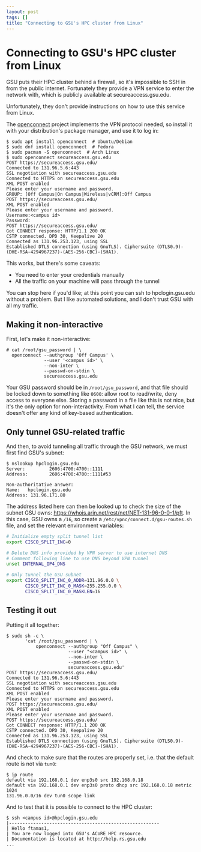 ```yaml
---
layout: post
tags: []
title: "Connecting to GSU's HPC cluster from Linux"
---
```


# Connecting to GSU's HPC cluster from Linux

GSU puts their HPC cluster behind a firewall, so it's impossible to SSH in from
the public internet. Fortunately they provide a VPN service to enter the
network with, which is publicly available at secureaccess.gsu.edu.

Unfortunately, they don't provide instructions on how to use this service from
Linux.

The [openconnect][] project implements the VPN protocol needed, so install it
with your distribution's package manager, and use it to log in:

[openconnect]: http://www.infradead.org/openconnect/index.html

```console
$ sudo apt install openconnect  # Ubuntu/Debian
$ sudo dnf install openconnect  # Fedora
$ sudo pacman -S openconnect  # Arch Linux
$ sudo openconnect secureaccess.gsu.edu
POST https://secureaccess.gsu.edu/
Connected to 131.96.5.6:443
SSL negotiation with secureaccess.gsu.edu
Connected to HTTPS on secureaccess.gsu.edu
XML POST enabled
Please enter your username and password.
GROUP: [Off Campus|On Campus|Wireless|vCRM]:Off Campus
POST https://secureaccess.gsu.edu/
XML POST enabled
Please enter your username and password.
Username:<campus id>
Password:
POST https://secureaccess.gsu.edu/
Got CONNECT response: HTTP/1.1 200 OK
CSTP connected. DPD 30, Keepalive 20
Connected as 131.96.253.123, using SSL
Established DTLS connection (using GnuTLS). Ciphersuite (DTLS0.9)-(DHE-RSA-4294967237)-(AES-256-CBC)-(SHA1).
```

This works, but there's some caveats:

 - You need to enter your credentials manually
 - All the traffic on your machine will pass through the tunnel

You can stop here if you'd like; at this point you can ssh to hpclogin.gsu.edu
without a problem. But I like automated solutions, and I don't trust GSU with
all my traffic.

## Making it non-interactive

First, let's make it non-interactive:

```console
# cat /root/gsu_password | \
  openconnect --authgroup 'Off Campus' \
              --user '<campus id>' \
              --non-inter \
              --passwd-on-stdin \
              secureaccess.gsu.edu
```

Your GSU password should be in `/root/gsu_password`, and that file should be
locked down to something like `0600`: allow root to read/write, deny access to
everyone else. Storing a password in a file like this is not nice, but it's the
only option for non-interactivity. From what I can tell, the service doesn't
offer any kind of key-based authentication.

## Only tunnel GSU-related traffic

And then, to avoid tunneling all traffic through the GSU network, we must first
find GSU's subnet:

```console
$ nslookup hpclogin.gsu.edu
Server:         2606:4700:4700::1111
Address:        2606:4700:4700::1111#53

Non-authoritative answer:
Name:   hpclogin.gsu.edu
Address: 131.96.171.80
```

The address listed here can then be looked up to check the size of the subnet
GSU owns: <https://whois.arin.net/rest/net/NET-131-96-0-0-1/pft>. In this case,
GSU owns a `/16`, so create a `/etc/vpnc/connect.d/gsu-routes.sh` file, and set
the relevant environment variables:

```sh
# Initialize empty split tunnel list
export CISCO_SPLIT_INC=0

# Delete DNS info provided by VPN server to use internet DNS
# Comment following line to use DNS beyond VPN tunnel
unset INTERNAL_IP4_DNS

# Only tunnel the GSU subnet
export CISCO_SPLIT_INC_0_ADDR=131.96.0.0 \
       CISCO_SPLIT_INC_0_MASK=255.255.0.0 \
       CISCO_SPLIT_INC_0_MASKLEN=16
```

## Testing it out

Putting it all together:

```console
$ sudo sh -c \
       'cat /root/gsu_password | \
           openconnect --authgroup "Off Campus" \
                       --user "<campus id>" \
                       --non-inter \
                       --passwd-on-stdin \
                       secureaccess.gsu.edu'
POST https://secureaccess.gsu.edu/
Connected to 131.96.5.6:443
SSL negotiation with secureaccess.gsu.edu
Connected to HTTPS on secureaccess.gsu.edu
XML POST enabled
Please enter your username and password.
POST https://secureaccess.gsu.edu/
XML POST enabled
Please enter your username and password.
POST https://secureaccess.gsu.edu/
Got CONNECT response: HTTP/1.1 200 OK
CSTP connected. DPD 30, Keepalive 20
Connected as 131.96.253.123, using SSL
Established DTLS connection (using GnuTLS). Ciphersuite (DTLS0.9)-(DHE-RSA-4294967237)-(AES-256-CBC)-(SHA1).
```

And check to make sure that the routes are properly set, i.e. that the default
route is not via `tun0`:

```console
$ ip route
default via 192.168.0.1 dev enp3s0 src 192.168.0.18
default via 192.168.0.1 dev enp3s0 proto dhcp src 192.168.0.18 metric 1024
131.96.0.0/16 dev tun0 scope link
```

And to test that it is possible to connect to the HPC cluster:

```console
$ ssh <campus id>@hpclogin.gsu.edu
|--------------------------------------------------------
| Hello ftamas1,
| You are now logged into GSU's ACoRE HPC resource.
| Documentation is located at http://help.rs.gsu.edu
...
```
